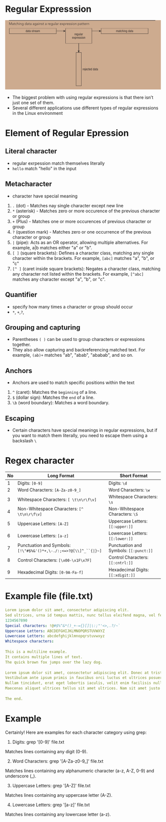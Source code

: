 # Regular Expresssion

![Regular_expression](../photo/regex1.png)

- The biggest problem with using regular expressions is that there isn’t just one set of them.
- Several different applications use different types of regular expressions in the Linux environment


# Element of Regular Epression

## Literal character 
- regular exrpession match themselves literally
- `hello` match "hello" in the input

## Metacharacter 
- character have special meaning
1. `.` (dot) - Matches nay single character except new line
2. `*` (asterisk) - Matches zero or more occurence of the previous character or group
3. `+` (Plus) - Matches one or more occurences of previous character or group
4. `?` (question mark) - Matches zero or one occurrence of the previous character or group
5. `|` (pipe): Acts as an OR operator, allowing multiple 
alternatives. For example, a|b matches either "a" or "b".
6. `[ ]` (square brackets): Defines a character class, matching any single character within the brackets. For example, `[abc]` matches "a", "b", or "c"
7. `[^ ]` (caret inside square brackets): Negates a character class, matching any character not listed within the brackets. For example, `[^abc]` matches any character except "a", "b", or "c".

## Quantifier 
- specify how many times a character or group should occur
- `*`, `+`,`?`, 

## Grouping and capturing

- Parentheses `( )` can be used to group characters or expressions together.
- They also allow capturing and backreferencing matched text. For example, `(ab)+` matches "ab", "abab", "ababab", and so on.

## Anchors
- Anchors are used to match specific positions within the text
1. `^` (caret): Matches the `beginning` of a line.
2. `$` (dollar sign): Matches the `end` of a line.
3. `\b` (word boundary): Matches a word boundary.

## Escaping 
-  Certain characters have special meanings in regular expressions, but if you want to match them literally, you need to escape them using a backslash `\`


# Regex character 


| No  | Long Format                                                        | Short Format                           |
|-----|--------------------------------------------------------------------|----------------------------------------|
| 1   | Digits: `[0-9]`                                                    | Digits: `\d`                           |
| 2   | Word Characters: `[A-Za-z0-9_]`                                    | Word Characters: `\w`                  |
| 3   | Whitespace Characters: `[ \t\n\r\f\v]`                             | Whitespace Characters: `\s`            |
| 4   | Non-Whitespace Characters: `[^ \t\n\r\f\v]`                        | Non-Whitespace Characters: `\S`        |
| 5   | Uppercase Letters: `[A-Z]`                                         | Uppercase Letters: `[[:upper:]]`       |
| 6   | Lowercase Letters: `[a-z]`                                         | Lowercase Letters: `[[:lower:]]`       |
| 7   | Punctuation and Symbols: `[!\"#$%&'()*+,\-./:;<=>?@[\\]^_``{\|}~]` | Punctuation and Symbols: `[[:punct:]]` |
| 8   | Control Characters: `[\x00-\x1F\x7F]`                              | Control Characters: `[[:cntrl:]]`      |
| 9   | Hexadecimal Digits: `[0-9A-Fa-f]`                                  | Hexadecimal Digits: `[[:xdigit:]]`     |



# Example file (file.txt)

```yaml
Lorem ipsum dolor sit amet, consectetur adipiscing elit.
Sed ultrices, urna id tempus mattis, nunc tellus eleifend magna, vel fermentum enim mauris at est.
1234567890
Special characters: !@#$%^&*()_+-={}[]|\:;"'<>,.?/~`
Uppercase Letters: ABCDEFGHIJKLMNOPQRSTUVWXYZ
Lowercase Letters: abcdefghijklmnopqrstuvwxyz
Whitespace characters: 

This is a multiline example.
It contains multiple lines of text.
The quick brown fox jumps over the lazy dog.

Lorem ipsum dolor sit amet, consectetur adipiscing elit. Donec at tristique magna.
Vestibulum ante ipsum primis in faucibus orci luctus et ultrices posuere cubilia curae; Fusce quis tristique justo.
Nullam tincidunt, erat eget lobortis iaculis, velit enim facilisis nulla, eget consectetur lacus quam nec nisi.
Maecenas aliquet ultrices tellus sit amet ultrices. Nam sit amet justo urna.

The end.
```


# Example
 
Certainly! Here are examples for each character category using grep:

1. Digits: grep '[0-9]' file.txt

Matches lines containing any digit (0-9).

2. Word Characters: grep '[A-Za-z0-9_]' file.txt

Matches lines containing any alphanumeric character (a-z, A-Z, 0-9) and underscore (_).


3. Uppercase Letters: grep '[A-Z]' file.txt

Matches lines containing any uppercase letter (A-Z).

4. Lowercase Letters: grep '[a-z]' file.txt

Matches lines containing any lowercase letter (a-z).


